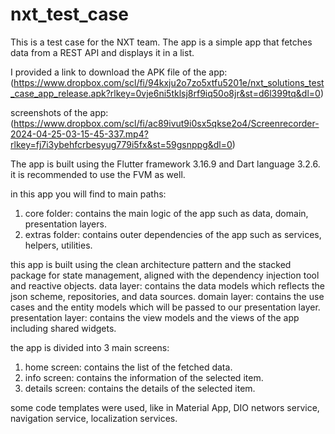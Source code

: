 # nxt_test_case

This is a test case for the NXT team. 
The app is a simple app that fetches data from a REST API and displays it in a list.

I provided a link to download the APK file of the app:
(https://www.dropbox.com/scl/fi/94kxju2o7zo5xtfu5201e/nxt_solutions_test_case_app_release.apk?rlkey=0vje6ni5tklsj8rf9iq50o8jr&st=d6l399tq&dl=0)

screenshots of the app:
(https://www.dropbox.com/scl/fi/ac89ivut9i0sx5qkse2o4/Screenrecorder-2024-04-25-03-15-45-337.mp4?rlkey=fj7i3ybehfcrbesyug779i5fx&st=59gsnppg&dl=0)

The app is built using the Flutter framework 3.16.9 and Dart language 3.2.6.
it is recommended to use the FVM as well.

in this app you will find to main paths:
1. core folder: contains the main logic of the app such as data, domain, presentation layers.
2. extras folder: contains outer dependencies of the app such as services, helpers, utilities.

this app is built using the clean architecture pattern and the stacked package for state management, 
aligned with the dependency injection tool and reactive objects.
data layer: contains the data models which reflects the json scheme, 
repositories, and data sources.
domain layer: contains the use cases and the entity models which will be passed to our presentation layer.
presentation layer: contains the view models and the views of the app including shared widgets.

the app is divided into 3 main screens:
1. home screen: contains the list of the fetched data.
2. info screen: contains the information of the selected item.
3. details screen: contains the details of the selected item.

some code templates were used, like in Material App, DIO networs service, navigation service, localization services.